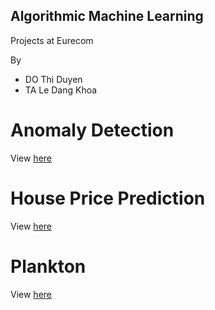Algorithmic Machine Learning
---

Projects at Eurecom

By
* DO Thi Duyen
* TA Le Dang Khoa

# Anomaly Detection

View [here](/eurecom-algorithmic-machine-learning/AML_AnomalyDetection_G19.html)

# House Price Prediction

View [here](/eurecom-algorithmic-machine-learning/AML_HousePrice_G19.html)

# Plankton

View [here](/eurecom-algorithmic-machine-learning/AML_Plankton_G19.html)